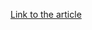 [Link to the article](https://cybersecuritynews.com/attackers-are-abusing-malicious-pdfs-heres-how-to-spot-them-early/)
